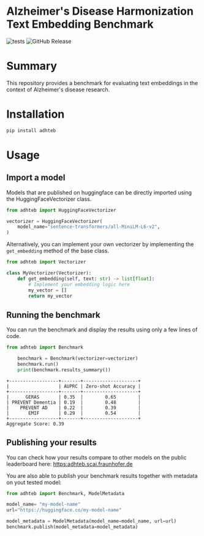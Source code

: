 # Alzheimer's Disease Harmonization Text Embedding Benchmark
![tests](https://github.com/SCAI-BIO/ADHTEB/actions/workflows/tests.yml/badge.svg) ![GitHub Release](https://img.shields.io/github/v/release/SCAI-BIO/ADHTEB)
# Summary

This repository provides a benchmark for evaluating text embeddings in the context of Alzheimer's disease research. 

# Installation
```bash
pip install adhteb
```

# Usage

## Import a model

Models that are published on huggingface can be directly imported using the HuggingFaceVectorizer class.

```python
from adhteb import HuggingFaceVectorizer

vectorizer = HuggingFaceVectorizer(
    model_name="sentence-transformers/all-MiniLM-L6-v2",
)
```

Alternatively, you can implement your own vectorizer by implementing the `get_embedding` method of the base class.

```python
from adhteb import Vectorizer

class MyVectorizer(Vectorizer):
    def get_embedding(self, text: str) -> list[float]:
        # Implement your embedding logic here
        my_vector = []
        return my_vector
```
## Running the benchmark

You can run the benchmark and display the results using only a few lines of code.

```python
from adhteb import Benchmark

    benchmark = Benchmark(vectorizer=vectorizer)
    benchmark.run()
    print(benchmark.results_summary())
```
```commandline
+------------------+-------+--------------------+
|                  | AUPRC | Zero-shot Accuracy |
+------------------+-------+--------------------+
|      GERAS       | 0.35  |        0.65        |
| PREVENT Dementia | 0.19  |        0.48        |
|    PREVENT AD    | 0.22  |        0.39        |
|       EMIF       | 0.29  |        0.54        |
+------------------+-------+--------------------+
Aggregate Score: 0.39
```

## Publishing your results

You can check how your results compare to other models on the public leaderboard here:
[https:adhteb.scai.fraunhofer.de](https:adhteb.scai.fraunhofer.de)

You are also able to publish your benchmark results together with metadata on yout tested model:

```python
from adhteb import Benchmark, ModelMetadata

model_name= "my-model-name"
url="https://huggingface.co/my-model-name"

model_metadata = ModelMetadata(model_name=model_name, url=url)
benchmark.publish(model_metadata=model_metadata)
```

